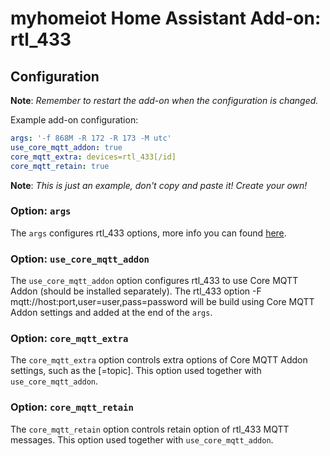 # myhomeiot Home Assistant Add-on: rtl_433

## Configuration

**Note**: _Remember to restart the add-on when the configuration is changed._

Example add-on configuration:

```yaml
args: '-f 868M -R 172 -R 173 -M utc'
use_core_mqtt_addon: true
core_mqtt_extra: devices=rtl_433[/id]
core_mqtt_retain: true
```

**Note**: _This is just an example, don't copy and paste it! Create your own!_

### Option: `args`

The `args` configures rtl_433 options, more info you can found [here](https://github.com/merbanan/rtl_433#running).

### Option: `use_core_mqtt_addon`

The `use_core_mqtt_addon` option configures rtl_433 to use Core MQTT Addon (should be installed separately).
The rtl_433 option -F mqtt://host:port,user=user,pass=password will be build using
Core MQTT Addon settings and added at the end of the `args`.

### Option: `core_mqtt_extra`

The `core_mqtt_extra` option controls extra options of Core MQTT Addon settings, such as the <format>[=topic].
This option used together with `use_core_mqtt_addon`.

### Option: `core_mqtt_retain`

The `core_mqtt_retain` option controls retain option of rtl_433 MQTT messages.
This option used together with `use_core_mqtt_addon`.
